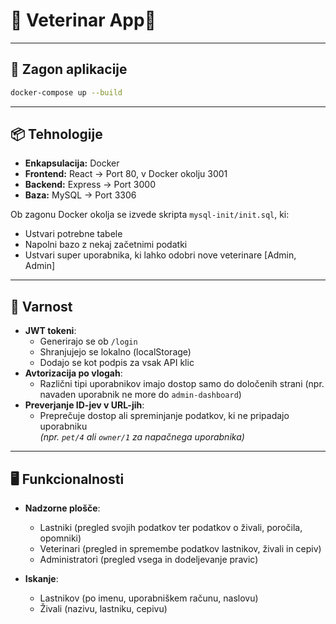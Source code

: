 # 🐾 Veterinar App💉
---
## 🚀 Zagon aplikacije
```bash
docker-compose up --build
```
---
## 📦 Tehnologije
- **Enkapsulacija:** Docker  
- **Frontend:** React -> Port 80, v Docker okolju 3001
- **Backend:** Express -> Port 3000
- **Baza:** MySQL  -> Port 3306

Ob zagonu Docker okolja se izvede skripta `mysql-init/init.sql`, ki:
- Ustvari potrebne tabele
- Napolni bazo z nekaj začetnimi podatki 
- Ustvari super uporabnika, ki lahko odobri nove veterinare [Admin, Admin]


---

## 🔐 Varnost
- **JWT tokeni**:
  - Generirajo se ob `/login`
  - Shranjujejo se lokalno (localStorage)
  - Dodajo se kot podpis za vsak API klic  
- **Avtorizacija po vlogah**:
  - Različni tipi uporabnikov imajo dostop samo do določenih strani (npr. navaden uporabnik ne more do `admin-dashboard`)
- **Preverjanje ID-jev v URL-jih**:
  - Preprečuje dostop ali spreminjanje podatkov, ki ne pripadajo uporabniku  
    *(npr. `pet/4` ali `owner/1` za napačnega uporabnika)*
---
## 🖥️ Funkcionalnosti

- **Nadzorne plošče**:
  - Lastniki (pregled svojih podatkov ter podatkov o živali, poročila, opomniki)
  - Veterinari (pregled in spremembe podatkov lastnikov, živali in cepiv)
  - Administratori (pregled vsega in dodeljevanje pravic)

- **Iskanje**:
  - Lastnikov (po imenu, uporabniškem računu, naslovu)
  - Živali (nazivu, lastniku, cepivu)


